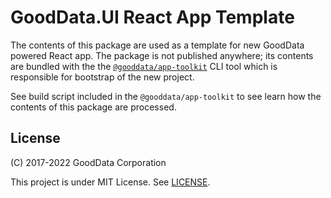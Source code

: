 # GoodData.UI React App Template

The contents of this package are used as a template for new GoodData powered React app. The package is not published anywhere;
its contents are bundled with the the [`@gooddata/app-toolkit`](https://github.com/gooddata/gooddata-ui-sdk/blob/master/tools/app-toolkit) CLI tool
which is responsible for bootstrap of the new project.

See build script included in the `@gooddata/app-toolkit` to see learn how the contents of this package are processed.

## License

(C) 2017-2022 GoodData Corporation

This project is under MIT License. See [LICENSE](https://github.com/gooddata/gooddata-ui-sdk/blob/master/tools/dashboard-plugin-template/LICENSE).
